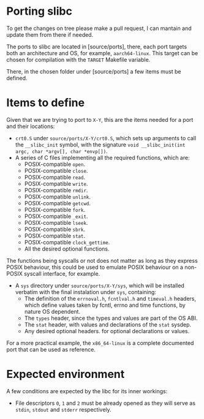 # Porting slibc

To get the changes on tree please make a pull request, I can mantain and
update them from there if needed.

The ports to slibc are located in [source/ports], there, each port targets both
an architecture and OS, for example, `aarch64-linux`. This target can be chosen
for compilation with the `TARGET` Makefile variable.

There, in the chosen folder under [source/ports] a few items must be defined.

# Items to define

Given that we are trying to port to `X-Y`, this are the items needed for a port
and their locations:

- `crt0.S` under `source/ports/X-Y/crt0.S`, which sets up arguments to call
    the `__slibc_init` symbol, with the signature
    `void __slibc_init(int argc, char *argv[], char *envp[])`.
- A series of C files implementing all the required functions, which are:
    - POSIX-compatible `open`.
    - POSIX-compatible `close`.
    - POSIX-compatible `read`.
    - POSIX-compatible `write`.
    - POSIX-compatible `rmdir`.
    - POSIX-compatible `unlink`.
    - POSIX-compatible `getcwd`.
    - POSIX-compatible `fork`.
    - POSIX-compatible `_exit`.
    - POSIX-compatible `lseek`.
    - POSIX-compatible `sbrk`.
    - POSIX-compatible `stat`.
    - POSIX-compatible `clock_gettime`.
    - All the desired optional functions.

The functions being syscalls or not does not matter as long as they express
POSIX behaviour, this could be used to emulate POSIX behaviour on a non-POSIX
syscall interface, for example.

- A `sys` directory under `source/ports/X-Y/sys`, which will be installed
verbatim with the final instalation under `sys`, containing:
    - The definition of the `errnoval.h`, `fcntlval.h` and `timeval.h` headers, which define
    values taken by fcntl, errno and time functions, by nature OS dependent.
    - The `types` header, since the types and values are part of the OS ABI.
    - The `stat` header, with values and declarations of the `stat` sysdep.
    - Any desired optional headers. for optional declarations or values. 

For a more practical example, the `x86_64-linux` is a complete documented
port that can be used as reference.

# Expected environment

A few conditions are expected by the libc for its inner workings:

- File descriptors `0`, `1` and `2` must be already opened as they will serve as
`stdin`, `stdout` and `stderr` respectively.
